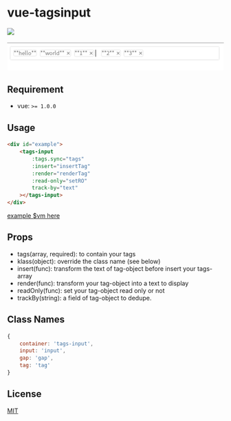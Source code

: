 # vue-tagsinput
[![][npm-image]][npm-url]

[npm-image]: https://img.shields.io/npm/v/vue-tagsinput.svg
[npm-url]: https://npmjs.org/package/vue-tagsinput

![](pic.png)

## Requirement
- vue: `>= 1.0.0`

## Usage
```html
<div id="example">
    <tags-input
        :tags.sync="tags"
        :insert="insertTag"
        :render="renderTag"
        :read-only="setRO"
        track-by="text"
    ></tags-input>
</div>
```
[example $vm here](src/example.js)

## Props
- tags(array, required): to contain your tags
- klass(object): override the class name (see below)
- insert(func): transform the text of tag-object before insert your tags-array
- render(func): transform your tag-object into a text to display
- readOnly(func): set your tag-object read only or not
- trackBy(string): a field of tag-object to dedupe.

## Class Names
```javascript
{
    container: 'tags-input',
    input: 'input',
    gap: 'gap',
    tag: 'tag'
}
```

## License

[MIT](LICENSE)